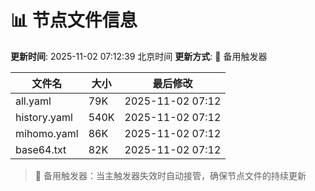 # 📊 节点文件信息

**更新时间**: 2025-11-02 07:12:39 北京时间
**更新方式**: 🔄 备用触发器

| 文件名 | 大小 | 最后修改 |
|--------|------|----------|
| all.yaml | 79K | 2025-11-02 07:12 |
| history.yaml | 540K | 2025-11-02 07:12 |
| mihomo.yaml | 86K | 2025-11-02 07:12 |
| base64.txt | 82K | 2025-11-02 07:12 |

> 🔄 备用触发器：当主触发器失效时自动接管，确保节点文件的持续更新
